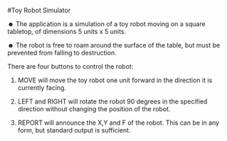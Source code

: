 #Toy Robot Simulator

☻ The application is a simulation of a toy robot moving on a square tabletop, of
dimensions 5 units x 5 units.

☻ The robot is free to roam around the surface of the table, but must be prevented from falling to destruction. 

There are four buttons to control the robot:

1. MOVE will move the toy robot one unit forward in the direction it is currently facing.

2. LEFT and RIGHT will rotate the robot 90 degrees in the specified direction without changing the position of the robot.

3. REPORT will announce the X,Y and F of the robot. This can be in any form, but standard output is sufficient.